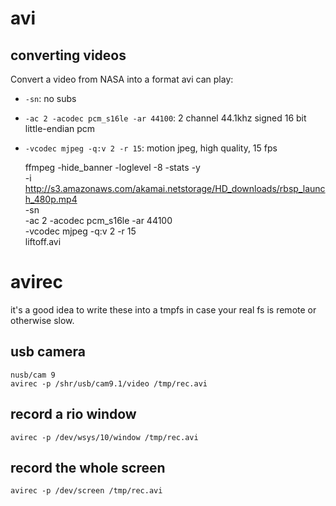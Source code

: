 # avi

## converting videos

Convert a video from NASA into a format avi can play:

- `-sn`: no subs
- `-ac 2 -acodec pcm_s16le -ar 44100`: 2 channel 44.1khz signed 16 bit little-endian pcm
- `-vcodec mjpeg -q:v 2 -r 15`: motion jpeg, high quality, 15 fps

	ffmpeg -hide_banner -loglevel -8 -stats -y \
		-i http://s3.amazonaws.com/akamai.netstorage/HD_downloads/rbsp_launch_480p.mp4 \
		-sn \
		-ac 2 -acodec pcm_s16le -ar 44100 \
		-vcodec mjpeg -q:v 2 -r 15 \
		liftoff.avi

# avirec

it's a good idea to write these into a tmpfs in case your real fs is remote or otherwise slow.

## usb camera

	nusb/cam 9
	avirec -p /shr/usb/cam9.1/video /tmp/rec.avi

## record a rio window

	avirec -p /dev/wsys/10/window /tmp/rec.avi

## record the whole screen

	avirec -p /dev/screen /tmp/rec.avi

